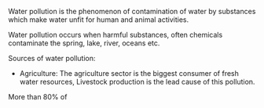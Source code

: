 Water pollution is the phenomenon of contamination of water by substances which make water unfit for human and animal activities. 

Water pollution occurs when harmful substances, often chemicals contaminate the spring, lake, river, oceans etc.

Sources of water pollution:
  - Agriculture: The agriculture sector is the biggest consumer of fresh water resources, Livestock production is the lead cause of this pollution. 
      

More than 80% of 
